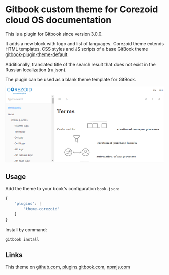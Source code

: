 # Gitbook custom theme for Corezoid cloud OS documentation

This is a plugin for Gitbook since version 3.0.0.

It adds a new block with logo and list of languages. Corezoid theme extends HTML templates, CSS styles and JS scripts of a base GitBook theme [gitbook-plugin-theme-default](https://www.npmjs.com/package/gitbook-plugin-theme-default).

Additionally, translated title of the search result that does not exist in the Russian localization (ru.json).

The plugin can be used as a blank theme template for GitBook.

![Image](https://github.com/akulov/gitbook-plugin-theme-corezoid/raw/master/preview.png)

## Usage

Add the theme to your book's configuration `book.json`:

```js
{
    "plugins": [
        "theme-corezoid"
    ]
}
```

Install by command:

``` bash
gitbook install
```

## Links

This theme on [github.com](https://github.com/akulov/gitbook-plugin-theme-corezoid), [plugins.gitbook.com](https://plugins.gitbook.com/plugin/theme-corezoid), [npmjs.com](https://www.npmjs.com/package/gitbook-plugin-theme-corezoid)